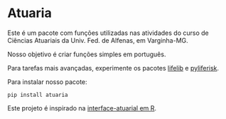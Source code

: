 # Atuaria

Este é um pacote com funções utilizadas nas atividades do curso de Ciências Atuariais da Univ. Fed. de Alfenas, em Varginha-MG.

Nosso objetivo é criar funções simples em português. 

Para tarefas mais avançadas, experimente os pacotes [lifelib](http://lifelib.io/) e [pyliferisk](https://github.com/franciscogarate/pyliferisk). 

Para instalar nosso pacote: 

```
pip install atuaria
```

Este projeto é inspirado na [interface-atuarial em R](https://github.com/walefmachado/interface-atuarial). 